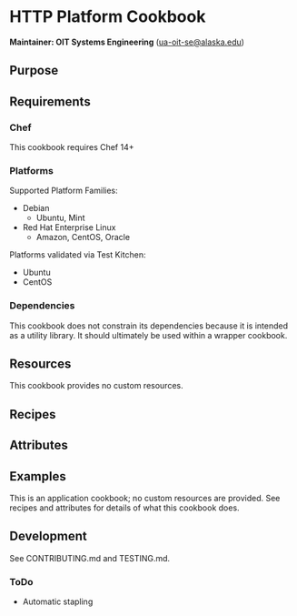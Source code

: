 # HTTP Platform Cookbook

__Maintainer: OIT Systems Engineering__ (<ua-oit-se@alaska.edu>)

## Purpose


## Requirements

### Chef

This cookbook requires Chef 14+

### Platforms

Supported Platform Families:

* Debian
  * Ubuntu, Mint
* Red Hat Enterprise Linux
  * Amazon, CentOS, Oracle

Platforms validated via Test Kitchen:

* Ubuntu
* CentOS

### Dependencies

This cookbook does not constrain its dependencies because it is intended as a utility library.
It should ultimately be used within a wrapper cookbook.

## Resources

This cookbook provides no custom resources.

## Recipes


## Attributes


## Examples

This is an application cookbook; no custom resources are provided.
See recipes and attributes for details of what this cookbook does.

## Development

See CONTRIBUTING.md and TESTING.md.

### ToDo

* Automatic stapling
